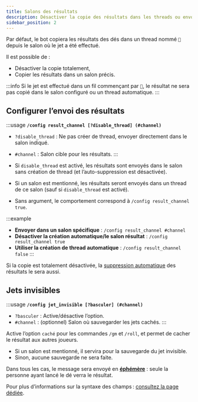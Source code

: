 ```yaml
---
title: Salons des résultats
description: Désactiver la copie des résultats dans les threads ou envoyer dans un salon spécifique.
sidebar_position: 2
---
```


Par défaut, le bot copiera les résultats des dés dans un thread nommé `🎲` depuis le salon où le jet a été effectué.

Il est possible de :
- Désactiver la copie totalement,
- Copier les résultats dans un salon précis.

:::info
Si le jet est effectué dans un fil commençant par `🎲`, le résultat ne sera pas copié dans le salon configuré ou un thread automatique.
:::

## Configurer l’envoi des résultats

:::usage
**`/config result_channel [?disable_thread] (#channel)`**
- `?disable_thread` : Ne pas créer de thread, envoyer directement dans le salon indiqué.
- `#channel` : Salon cible pour les résultats.
:::

- Si `disable_thread` est activé, les résultats sont envoyés dans le salon sans création de thread (et l’auto-suppression est désactivée).
- Si un salon est mentionné, les résultats seront envoyés dans un thread de ce salon (sauf si `disable_thread` est activé).
- Sans argument, le comportement correspond à `/config result_channel true`.

:::example
- **Envoyer dans un salon spécifique** : `/config result_channel #channel`
- **Désactiver la création automatique/le salon résultat** : `/config result_channel true`
- **Utiliser la création de thread automatique** : `/config result_channel false`
:::

Si la copie est totalement désactivée, la [suppression automatique](./display.md#délais-avant-suppression-supprimer_après) des résultats le sera aussi.

## Jets invisibles

:::usage
**`/config jet_invisible [?basculer] (#channel)`**
- `?basculer` : Active/désactive l’option.
- `#channel` : (optionnel) Salon où sauvegarder les jets cachés.
:::

Active l’option `caché` pour les commandes `/gm` et `/roll`, et permet de cacher le résultat aux autres joueurs.

- Si un salon est mentionné, il servira pour la sauvegarde du jet invisible.
- Sinon, aucune sauvegarde ne sera faite.

Dans tous les cas, le message sera envoyé en [**éphémère**](https://support.discord.com/hc/fr/articles/1500000580222-Ephemeral-Messages-FAQ) : seule la personne ayant lancé le dé verra le résultat.

Pour plus d’informations sur la syntaxe des champs : [consultez la page dédiée](../introduction/format.md).
